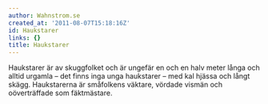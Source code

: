 ```yaml
---
author: Wahnstrom.se
created_at: '2011-08-07T15:18:16Z'
id: Haukstarer
links: {}
title: Haukstarer
---
```


Haukstarer är av skuggfolket och är ungefär en och en halv meter långa och alltid urgamla – det
finns inga unga haukstarer – med kal hjässa och långt skägg. Haukstarerna är småfolkens väktare,
vördade vismän och oöverträffade som fäktmästare.